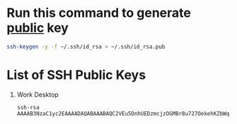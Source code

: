 # Run this command to generate [public](https://subho.xyz/public-keys) key

```sh
ssh-keygen -y -f ~/.ssh/id_rsa > ~/.ssh/id_rsa.pub
```

# List of SSH Public Keys

1. Work Desktop
    ```
    ssh-rsa AAAAB3NzaC1yc2EAAAADAQABAAABAQC2VEu5DnhUEDzmcjzOGMBr8u727OekehKZbWqXFjYMtu/5fVPxX+dv8h/w2mYRzHvqu7Unrbpc+srRa0S4uQdiPhmCj3GzZZJy9d0YCLxkh70dDrcm9UnBOpDBj4wxTAXvdEcoXYQa8b9Hc+v8BPP8hXM92HShhbeVgcZXtE/LWcBQqDS+/K+tEoYz2AkJJWaG9AVE8n1ktqw7oE8kxQamM7cLxkKMlNhK9YmPbpSSGQu4GYizaVvQUhmEKUgdctp7JZp21PgdppFvfGC0cZhuZ4QqZKR0juz3QKWFEMxLRPrhktt9sxtOkKWIQkN6hrWYI2tO5+y7XPN7Or/xzfsF 
    ```
    
